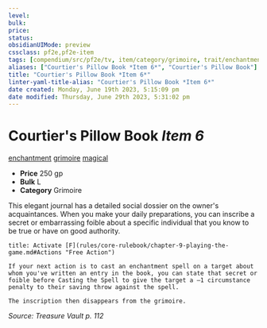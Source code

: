 ```yaml
---
level:
bulk:
price:
status:
obsidianUIMode: preview
cssclass: pf2e,pf2e-item
tags: [compendium/src/pf2e/tv, item/category/grimoire, trait/enchantment, trait/grimoire, trait/magical]
aliases: ["Courtier's Pillow Book *Item 6*", "Courtier's Pillow Book"]
title: "Courtier's Pillow Book *Item 6*"
linter-yaml-title-alias: "Courtier's Pillow Book *Item 6*"
date created: Monday, June 19th 2023, 5:15:09 pm
date modified: Thursday, June 29th 2023, 5:31:02 pm
---
```


# Courtier's Pillow Book *Item 6*

[enchantment](rules/traits/enchantment.md) [grimoire](rules/traits/grimoire-som.md) [magical](rules/traits/magical.md)  

- **Price** 250 gp
- **Bulk** L
- **Category** Grimoire

This elegant journal has a detailed social dossier on the owner's acquaintances. When you make your daily preparations, you can inscribe a secret or embarrassing foible about a specific individual that you know to be true or have on good authority.

```ad-embed-ability
title: Activate [F](rules/core-rulebook/chapter-9-playing-the-game.md#Actions "Free Action")

If your next action is to cast an enchantment spell on a target about whom you've written an entry in the book, you can state that secret or foible before Casting the Spell to give the target a –1 circumstance penalty to their saving throw against the spell.

The inscription then disappears from the grimoire.
```

*Source: Treasure Vault p. 112*
